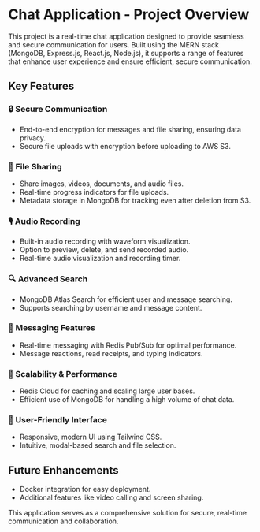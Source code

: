 # Chat Application - Project Overview

This project is a real-time chat application designed to provide seamless and secure communication for users. Built using the MERN stack (MongoDB, Express.js, React.js, Node.js), it supports a range of features that enhance user experience and ensure efficient, secure communication.

## Key Features

### 🔒 Secure Communication
- End-to-end encryption for messages and file sharing, ensuring data privacy.
- Secure file uploads with encryption before uploading to AWS S3.

### 📁 File Sharing
- Share images, videos, documents, and audio files.
- Real-time progress indicators for file uploads.
- Metadata storage in MongoDB for tracking even after deletion from S3.

### 🎙️ Audio Recording
- Built-in audio recording with waveform visualization.
- Option to preview, delete, and send recorded audio.
- Real-time audio visualization and recording timer.

### 🔍 Advanced Search
- MongoDB Atlas Search for efficient user and message searching.
- Supports searching by username and message content.

### 💬 Messaging Features
- Real-time messaging with Redis Pub/Sub for optimal performance.
- Message reactions, read receipts, and typing indicators.

### 🔧 Scalability & Performance
- Redis Cloud for caching and scaling large user bases.
- Efficient use of MongoDB for handling a high volume of chat data.

### 🎨 User-Friendly Interface
- Responsive, modern UI using Tailwind CSS.
- Intuitive, modal-based search and file selection.

## Future Enhancements
- Docker integration for easy deployment.
- Additional features like video calling and screen sharing.

This application serves as a comprehensive solution for secure, real-time communication and collaboration.

